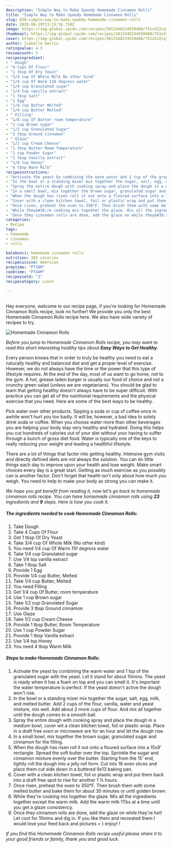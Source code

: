 ```yaml
---
description: "Simple Way to Make Speedy Homemade Cinnamon Rolls"
title: "Simple Way to Make Speedy Homemade Cinnamon Rolls"
slug: 828-simple-way-to-make-speedy-homemade-cinnamon-rolls
date: 2020-06-29T23:13:16.750Z
image: https://img-global.cpcdn.com/recipes/5013348234559488/751x532cq70/homemade-cinnamon-rolls-recipe-main-photo.jpg
thumbnail: https://img-global.cpcdn.com/recipes/5013348234559488/751x532cq70/homemade-cinnamon-rolls-recipe-main-photo.jpg
cover: https://img-global.cpcdn.com/recipes/5013348234559488/751x532cq70/homemade-cinnamon-rolls-recipe-main-photo.jpg
author: Isabelle Harris
ratingvalue: 4.3
reviewcount: 3
recipeingredient:
- " Dough"
- "4 Cups Of Flour"
- "1 tbsp Of Dry Yeast"
- "3/4 cup Of Whole Milk No other kind"
- "1/4 cup Of Warm 110 degress water"
- "1/4 cup Granulated sugar"
- "1/4 tsp vanilla extract"
- "1 tbsp Salt"
- "1 Egg"
- "1/4 cup Butter Melted"
- "1/4 cup Butter Melted"
- " Filling"
- "1/4 cup Of Butter room temperature"
- "1 cup Brown sugar"
- "1/2 cup Granulated Sugar"
- "3 tbsp Ground cinnamon"
- " Glaze"
- "1/2 cup Cream Cheese"
- "1 tbsp Butter Room Temperature"
- "1 cup Powder Sugar"
- "1 tbsp Vanilla extract"
- "1/4 tsp Honey"
- "4 tbsp Warm Milk"
recipeinstructions:
- "Activate the yeast by combining the warm water and 1 tsp of the granulated sugar with the yeast. Let it stand for about 10mins. The yeast is ready when it has a foam on top and you can smell it. It&#39;s important the water temperature is perfect.  If the yeast doesn&#39;t active the dough won&#39;t rise."
- "In the bowl or a standing mixer mix together the sugar, salt, egg, milk,  and melted butter. Add 2 cups of the flour, vanilla, water and yeast mixture, mix well. Add about 2 more cups of flour. And mix all together until the dough comes to a smooth ball."
- "Spray the entire dough with cooking spray and place the dough in a medium bowl, cover wit a clean kitchen towel, foil or plastic wrap. Place in a draft free *oven or microwave* are for an hour and let the dough rise."
- "In a small bowl, mix together the brown sugar, granulated sugar and cinnamon for the filling."
- "When the dough has risen roll it out onto a floured surface into a 15x9&#39; rectangle. Spread the soft butter over the top. Sprinkle the sugar and cinnamon mixture evenly over the butter. Starting from the 15&#39; end, tightly roll the dough into a jelly roll form. Cut into 16 even slices and place them cut side down in a buttered 9x13 baking pan."
- "Cover with a clean kitchen towel, foil or plastic wrap and put them back into a draft free spot to rise for another 1 ½ hours."
- "Once risen, preheat the oven to 350°F. Then brush them with some melted butter and bake them for about 30 minutes or until golden brown."
- "While they&#39;re cooking mix together the glaze. Mix all the ingredients together except the warm milk. Add the warm milk 1Tbs at a time until you get a glaze consistency."
- "Once they cinnamon rolls are done, add the glaze on while they&#39;re hot! Let cool for 10mins and dig in. If you like them and recreated them I would love your feed back and pictures = ) enjoy! !"
categories:
- Recipe
tags:
- homemade
- cinnamon
- rolls

katakunci: homemade cinnamon rolls 
nutrition: 283 calories
recipecuisine: American
preptime: "PT18M"
cooktime: "PT44M"
recipeyield: "3"
recipecategory: Lunch

---
```

<br>
Hey everyone, welcome to our recipe page, if you're looking for Homemade Cinnamon Rolls recipe, look no further! We provide you only the best Homemade Cinnamon Rolls recipe here. We also have wide variety of recipes to try.
<br>


![Homemade Cinnamon Rolls](https://img-global.cpcdn.com/recipes/5013348234559488/751x532cq70/homemade-cinnamon-rolls-recipe-main-photo.jpg)

<i>Before you jump to Homemade Cinnamon Rolls recipe, you may want to read this short interesting healthy tips about <strong>Easy Ways to Get Healthy</strong>.</i>

Every person knows that in order to truly be healthy you need to eat a naturally healthy and balanced diet and get a proper level of exercise. However, we do not always have the time or the power that this type of lifestyle requires. At the end of the day, most of us want to go home, not to the gym. A hot, grease laden burger is usually our food of choice and not a crunchy green salad (unless we are vegetarians). You should be glad to learn that getting healthy doesn't always have to be super difficult. With practice you can get all of the nutritional requirements and the physical exercise that you need. Here are some of the best ways to be healthy.

Pick water over other products. Sipping a soda or cup of coffee once in awhile won't hurt you too badly. It will be, however, a bad idea to solely drink soda or coffee. When you choose water more than other beverages you are helping your body stay very healthy and hydrated. Doing this helps you cut hundreds of calories out of your diet without your having to suffer through a bunch of gross diet food. Water is typically one of the keys to really reducing your weight and leading a healthful lifestyle.

There are a lot of things that factor into getting healthy. Intensive gym visits and directly defined diets are not always the solution. You can do little things each day to improve upon your health and lose weight. Make smart choices every day is a great start. Getting as much exercise as you possibly can is another factor. Don't forget that health isn't only about how much you weigh. You need to help to make your body as strong you can make it. 


<i>We hope you got benefit from reading it, now let's go back to homemade cinnamon rolls recipe. You can have homemade cinnamon rolls using <strong>23</strong> ingredients and <strong>9</strong> steps. Here is how you cook it.
</i>

##### The ingredients needed to cook Homemade Cinnamon Rolls:

1. Take  Dough
1. Take 4 Cups Of Flour
1. Get 1 tbsp Of Dry Yeast
1. Take 3/4 cup Of Whole Milk (No other kind)
1. You need 1/4 cup Of Warm *110 degress* water
1. Take 1/4 cup Granulated sugar
1. Use 1/4 tsp vanilla extract
1. Take 1 tbsp Salt
1. Provide 1 Egg
1. Provide 1/4 cup Butter, Melted
1. Take 1/4 cup Butter, Melted
1. You need  Filling
1. Get 1/4 cup Of Butter, room temperature
1. Use 1 cup Brown sugar
1. Take 1/2 cup Granulated Sugar
1. Provide 3 tbsp Ground cinnamon
1. Use  Glaze
1. Take 1/2 cup Cream Cheese
1. Provide 1 tbsp Butter, Room Temperature
1. Use 1 cup Powder Sugar
1. Provide 1 tbsp Vanilla extract
1. Use 1/4 tsp Honey
1. You need 4 tbsp Warm Milk


##### Steps to make Homemade Cinnamon Rolls:

1. Activate the yeast by combining the warm water and 1 tsp of the granulated sugar with the yeast. Let it stand for about 10mins. The yeast is ready when it has a foam on top and you can smell it. It&#39;s important the water temperature is perfect.  If the yeast doesn&#39;t active the dough won&#39;t rise.
1. In the bowl or a standing mixer mix together the sugar, salt, egg, milk,  and melted butter. Add 2 cups of the flour, vanilla, water and yeast mixture, mix well. Add about 2 more cups of flour. And mix all together until the dough comes to a smooth ball.
1. Spray the entire dough with cooking spray and place the dough in a medium bowl, cover wit a clean kitchen towel, foil or plastic wrap. Place in a draft free *oven or microwave* are for an hour and let the dough rise.
1. In a small bowl, mix together the brown sugar, granulated sugar and cinnamon for the filling.
1. When the dough has risen roll it out onto a floured surface into a 15x9&#39; rectangle. Spread the soft butter over the top. Sprinkle the sugar and cinnamon mixture evenly over the butter. Starting from the 15&#39; end, tightly roll the dough into a jelly roll form. Cut into 16 even slices and place them cut side down in a buttered 9x13 baking pan.
1. Cover with a clean kitchen towel, foil or plastic wrap and put them back into a draft free spot to rise for another 1 ½ hours.
1. Once risen, preheat the oven to 350°F. Then brush them with some melted butter and bake them for about 30 minutes or until golden brown.
1. While they&#39;re cooking mix together the glaze. Mix all the ingredients together except the warm milk. Add the warm milk 1Tbs at a time until you get a glaze consistency.
1. Once they cinnamon rolls are done, add the glaze on while they&#39;re hot! Let cool for 10mins and dig in. If you like them and recreated them I would love your feed back and pictures = ) enjoy! !


<i>If you find this Homemade Cinnamon Rolls recipe useful please share it to your good friends or family, thank you and good luck.</i>
